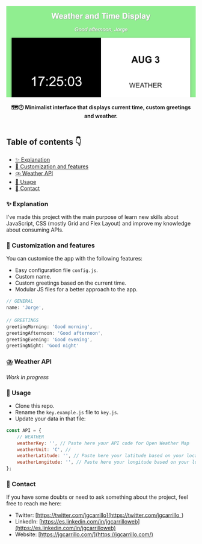 ![image](assets/header.PNG)

<div align="center">
    <b>🗺️🕑 Minimalist interface that displays current time, custom greetings and weather.</b>
</div>

<br />

## Table of contents 👇

-   [✨ Explanation](#-explanation)
-   [🎨 Customization and features](#-customization-and-features)
-   [⛈️ Weather API](#-weather-api)
-   [🚀 Usage](#-usage)
-   [💛 Contact](#-contact)

### ✨ Explanation

I've made this project with the main purpose of learn new skills about JavaScript, CSS (mostly Grid and Flex Layout) and improve my knowledge about consuming APIs.

### 🎨 Customization and features

You can customice the app with the following features:

-   Easy configuration file `config.js`.
-   Custom name.
-   Custom greetings based on the current time.
-   Modular JS files for a better approach to the app.

```js
// GENERAL
name: 'Jorge',

// GREETINGS
greetingMorning: 'Good morning',
greetingAfternoon: 'Good afternoon',
greetingEvening: 'Good evening',
greetingNight: 'Good night'
```

### ⛈️ Weather API

_Work in progress_

### 🚀 Usage

-   Clone this repo.
-   Rename the `key.example.js` file to `key.js`.
-   Update your data in that file:

```js
const API = {
	// WEATHER
	weatherKey: '', // Paste here your API code for Open Weather Map
	weatherUnit: 'C', //
	weatherLatitude: '', // Paste here your latitude based on your location
	weatherLongitude: '', // Paste here your longitude based on your location
};
```

### 💛 Contact

If you have some doubts or need to ask something about the project, feel free to reach me here:

-   Twitter: [https://twitter.com/jgcarrillo](https://twitter.com/jgcarrillo_)
-   LinkedIn: [https://es.linkedin.com/in/jgcarrilloweb](https://es.linkedin.com/in/jgcarrilloweb)
-   Website: [https://jgcarrillo.com/](https://jgcarrillo.com/)
